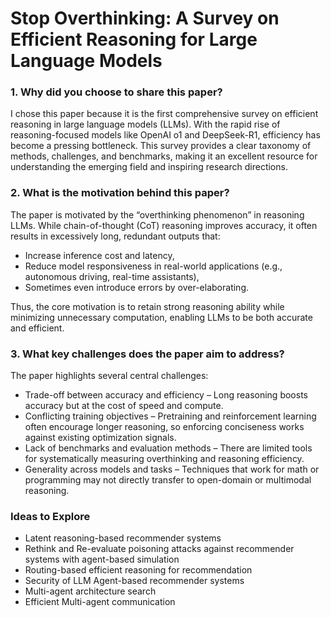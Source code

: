 # Stop Overthinking: A Survey on Efficient Reasoning for Large Language Models

### 1. Why did you choose to share this paper?

I chose this paper because it is the first comprehensive survey on efficient reasoning in large language models (LLMs). With the rapid rise of reasoning-focused models like OpenAI o1 and DeepSeek-R1, efficiency has become a pressing bottleneck. This survey provides a clear taxonomy of methods, challenges, and benchmarks, making it an excellent resource for understanding the emerging field and inspiring research directions.

### 2. What is the motivation behind this paper?

The paper is motivated by the “overthinking phenomenon” in reasoning LLMs. While chain-of-thought (CoT) reasoning improves accuracy, it often results in excessively long, redundant outputs that:
+ Increase inference cost and latency,
+ Reduce model responsiveness in real-world applications (e.g., autonomous driving, real-time assistants),
+ Sometimes even introduce errors by over-elaborating.

Thus, the core motivation is to retain strong reasoning ability while minimizing unnecessary computation, enabling LLMs to be both accurate and efficient.

### 3. What key challenges does the paper aim to address?

The paper highlights several central challenges:
+ Trade-off between accuracy and efficiency – Long reasoning boosts accuracy but at the cost of speed and compute.
+ Conflicting training objectives – Pretraining and reinforcement learning often encourage longer reasoning, so enforcing conciseness works against existing optimization signals.
+ Lack of benchmarks and evaluation methods – There are limited tools for systematically measuring overthinking and reasoning efficiency.
+ Generality across models and tasks – Techniques that work for math or programming may not directly transfer to open-domain or multimodal reasoning.

### Ideas to Explore
+ Latent reasoning-based recommender systems
+ Rethink and Re-evaluate poisoning attacks against recommender systems with agent-based simulation
+ Routing-based efficient reasoning for recommendation
+ Security of LLM Agent-based recommender systems
+ Multi-agent architecture search
+ Efficient Multi-agent communication
